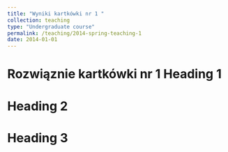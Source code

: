 ```yaml
---
title: "Wyniki kartkówki nr 1 "
collection: teaching
type: "Undergraduate course"
permalink: /teaching/2014-spring-teaching-1
date: 2014-01-01
---
```


Rozwiąznie kartkówki nr 1
Heading 1
======

Heading 2
======

Heading 3
======